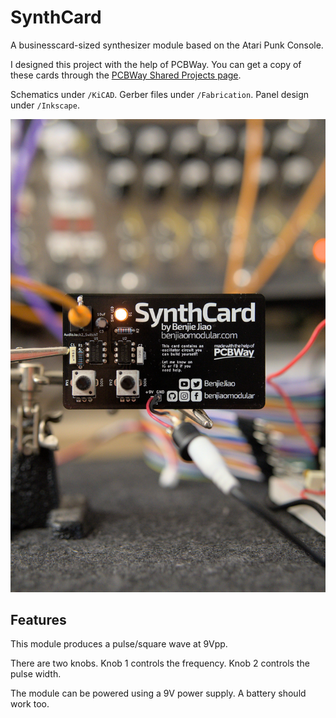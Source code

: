 # SynthCard
A businesscard-sized synthesizer module based on the Atari Punk Console.

I designed this project with the help of PCBWay. You can get a copy of these cards through the [PCBWay Shared Projects page](https://www.pcbway.com/project/shareproject/SynthCard_A_business_card_sized_synthesizer_module_84514b6e.html).

Schematics under `/KiCAD`. Gerber files under `/Fabrication`. Panel design under `/Inkscape`.

![A fully assembled SynthCard](SynthCard.jpg)

## Features

This module produces a pulse/square wave at 9Vpp.

There are two knobs. Knob 1 controls the frequency. Knob 2 controls the pulse width.

The module can be powered using a 9V power supply. A battery should work too.

